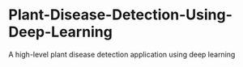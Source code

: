 # Plant-Disease-Detection-Using-Deep-Learning
A high-level plant disease detection application using deep learning
